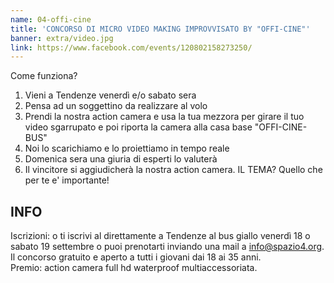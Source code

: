 ```yaml
---
name: 04-offi-cine
title: 'CONCORSO DI MICRO VIDEO MAKING IMPROVVISATO BY "OFFI-CINE"'
banner: extra/video.jpg
link: https://www.facebook.com/events/120802158273250/
---
```


Come funziona?

1. Vieni a Tendenze venerdì e/o sabato sera
2. Pensa ad un soggettino da realizzare al volo
3. Prendi la nostra action camera e usa la tua mezzora per girare il tuo video sgarrupato e poi riporta la camera alla casa base "OFFI-CINE-BUS"
4. Noi lo scarichiamo e lo proiettiamo in tempo reale
5. Domenica sera una giuria di esperti lo valuterà
6. Il vincitore si aggiudicherà la nostra action camera.
IL TEMA? Quello che per te e' importante!

## INFO

Iscrizioni: o ti iscrivi al direttamente a Tendenze al bus giallo venerdì 18 o sabato 19 settembre o puoi prenotarti inviando una mail a <a href="mailto:info@spazio4.org">info@spazio4.org</a>.  
Il concorso gratuito e aperto a tutti i giovani dai 18 ai 35 anni.  
Premio: action camera full hd waterproof multiaccessoriata.
